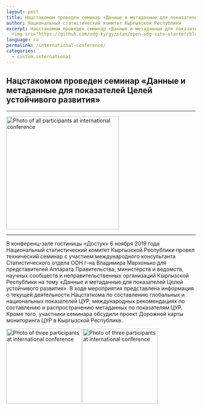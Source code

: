 ```yaml
---
layout: post
title: Нацстакомом проведен семинар «Данные и метаданные для показателей Целей устойчивого развития»
author: Национальный статистический комитет Кыргызской Республики
excerpt: Нацстакомом проведен семинар «Данные и метаданные для показателей Целей устойчивого развития» 
  <img src="https://github.com/sdg-kyrgyzstan/open-sdg-site-starter/blob/develop/news-images/internation-con-1.jpg" alt="Photo of all participants at international conference" height="300px" align="center">
language: ru
permalink: /international-conference/
categories:
  - custom.international
---
```


## Нацстакомом проведен семинар «Данные и метаданные для показателей Целей устойчивого развития»

***

<img src="https://github.com/sdg-kyrgyzstan/open-sdg-site-starter/blob/develop/news-images/internation-con-1.jpg" alt="Photo of all participants at international conference" height="300px" align="center">

***

В конференц-зале гостиницы «Достук» 6 ноября 2019 года Национальный статистический комитет Кыргызской Республики провел технический семинар с участием международного консультанта Статистического отдела ООН г-на Владимира Мархонько для представителей Аппарата Правительства, министерств и ведомств, научных сообществ и неправительственных организаций Кыргызской Республики на тему «Данные и метаданные для показателей Целей устойчивого развития».
В ходе мероприятия представлена информация о текущей деятельности Нацстаткома по составлению глобальных и национальных показателей ЦУР, международных рекомендациях по составлению и распространению метаданных по показателям ЦУР. Кроме того, участники семинара обсудили проект Дорожной карты мониторинга ЦУР в Кыргызской Республике.


<img src="https://github.com/sdg-kyrgyzstan/open-sdg-site-starter/blob/develop/news-images/internation-con-2.jpg" alt="Photo of three participants at international conference" height="200px" align="left">

<img src="https://github.com/sdg-kyrgyzstan/open-sdg-site-starter/blob/develop/news-images/internation-con-3.jpg" alt="Photo of three participants at international conference" height="200px" align="left">
